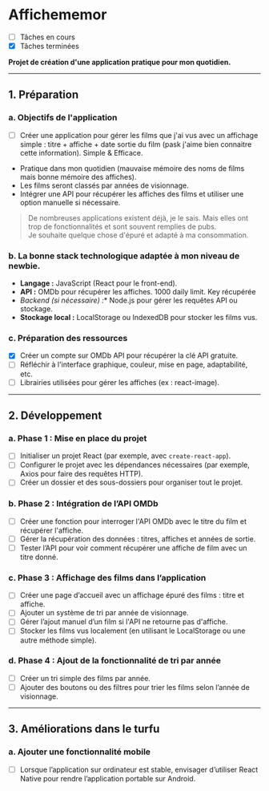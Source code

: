 # Affichememor

- [ ] Tâches en cours
- [x] Tâches terminées

**Projet de création d'une application pratique pour mon quotidien.**

---

## 1. Préparation

### a. Objectifs de l'application

- [ ] Créer une application pour gérer les films que j'ai vus avec un affichage simple : titre + affiche + date sortie du film (pask j'aime bien connaitre cette information). Simple & Efficace.
- Pratique dans mon quotidien (mauvaise mémoire des noms de films mais bonne mémoire des affiches).
- Les films seront classés par années de visionnage.
- Intégrer une API pour récupérer les affiches des films et utiliser une option manuelle si nécessaire.

> De nombreuses applications existent déjà, je le sais. Mais elles ont trop de fonctionnalités et sont souvent remplies de pubs.  
> Je souhaite quelque chose d'épuré et adapté à ma consommation.

### b. La bonne stack technologique adaptée à mon niveau de newbie.

- **Langage :** JavaScript (React pour le front-end).
- **API :** OMDb pour récupérer les affiches. 1000 daily limit. Key récupérée
- *Backend (si nécessaire) :** Node.js pour gérer les requêtes API ou stockage.
- **Stockage local :** LocalStorage ou IndexedDB pour stocker les films vus.

### c. Préparation des ressources

- [x] Créer un compte sur OMDb API pour récupérer la clé API gratuite.
- [ ] Réfléchir à l'interface graphique, couleur, mise en page, adaptabilité, etc.
- [ ] Librairies utilisées pour gérer les affiches (ex : react-image).

---

## 2. Développement

### a. Phase 1 : Mise en place du projet

- [ ] Initialiser un projet React (par exemple, avec `create-react-app`).
- [ ] Configurer le projet avec les dépendances nécessaires (par exemple, Axios pour faire des requêtes HTTP).
- [ ] Créer un dossier et des sous-dossiers pour organiser tout le projet.

### b. Phase 2 : Intégration de l’API OMDb

- [ ] Créer une fonction pour interroger l'API OMDb avec le titre du film et récupérer l'affiche.
- [ ] Gérer la récupération des données : titres, affiches et années de sortie.
- [ ] Tester l’API pour voir comment récupérer une affiche de film avec un titre donné.

### c. Phase 3 : Affichage des films dans l’application

- [ ] Créer une page d’accueil avec un affichage épuré des films : titre et affiche.
- [ ] Ajouter un système de tri par année de visionnage.
- [ ] Gérer l’ajout manuel d’un film si l'API ne retourne pas d'affiche.
- [ ] Stocker les films vus localement (en utilisant le LocalStorage ou une autre méthode simple).

### d. Phase 4 : Ajout de la fonctionnalité de tri par année

- [ ] Créer un tri simple des films par année.
- [ ] Ajouter des boutons ou des filtres pour trier les films selon l’année de visionnage.

---

## 3. Améliorations dans le turfu

### a. Ajouter une fonctionnalité mobile

- [ ] Lorsque l’application sur ordinateur est stable, envisager d’utiliser React Native pour rendre l’application portable sur Android.
